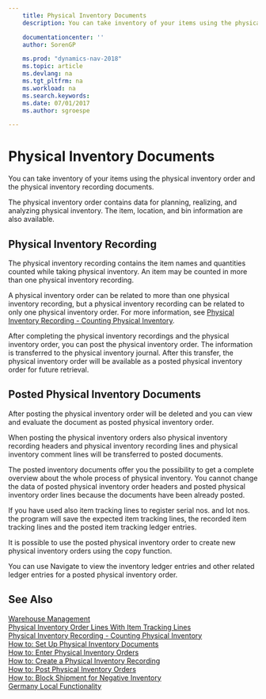 ```yaml
---
    title: Physical Inventory Documents
    description: You can take inventory of your items using the physical inventory order and the physical inventory recording documents.

    documentationcenter: ''
    author: SorenGP

    ms.prod: "dynamics-nav-2018"
    ms.topic: article
    ms.devlang: na
    ms.tgt_pltfrm: na
    ms.workload: na
    ms.search.keywords:
    ms.date: 07/01/2017
    ms.author: sgroespe

---
```

# Physical Inventory Documents
You can take inventory of your items using the physical inventory order and the physical inventory recording documents.  

The physical inventory order contains data for planning, realizing, and analyzing physical inventory. The item, location, and bin information are also available.  

## Physical Inventory Recording  
The physical inventory recording contains the item names and quantities counted while taking physical inventory. An item may be counted in more than one physical inventory recording.  

A physical inventory order can be related to more than one physical inventory recording, but a physical inventory recording can be related to only one physical inventory order. For more information, see [Physical Inventory Recording - Counting Physical Inventory](physical-inventory-recording-counting-physical-inventory.md).  

After completing the physical inventory recordings and the physical inventory order, you can post the physical inventory order. The information is transferred to the physical inventory journal. After this transfer, the physical inventory order will be available as a posted physical inventory order for future retrieval.  

## Posted Physical Inventory Documents  
After posting the physical inventory order will be deleted and you can view and evaluate the document as posted physical inventory order.  

When posting the physical inventory orders also physical inventory recording headers and physical inventory recording lines and physical inventory comment lines will be transferred to posted documents.  

The posted inventory documents offer you the possibility to get a complete overview about the whole process of physical inventory. You cannot change the data of posted physical inventory order headers and posted physical inventory order lines because the documents have been already posted.  

If you have used also item tracking lines to register serial nos. and lot nos. the program will save the expected item tracking lines, the recorded item tracking lines and the posted item tracking ledger entries.  
  
It is possible to use the posted physical inventory order to create new physical inventory orders using the copy function.  

You can use Navigate to view the inventory ledger entries and other related ledger entries for a posted physical inventory order.  

## See Also  
 [Warehouse Management](../../warehouse-manage-warehouse.md)   
 [Physical Inventory Order Lines With Item Tracking Lines](physical-inventory-order-lines-with-item-tracking-lines.md)   
 [Physical Inventory Recording - Counting Physical Inventory](physical-inventory-recording-counting-physical-inventory.md)   
 [How to: Set Up Physical Inventory Documents](how-to-set-up-physical-inventory-documents.md)   
 [How to: Enter Physical Inventory Orders](how-to-enter-physical-inventory-orders.md)   
 [How to: Create a Physical Inventory Recording](how-to-create-a-physical-inventory-recording.md)   
 [How to: Post Physical Inventory Orders](how-to-post-physical-inventory-orders.md)   
 [How to: Block Shipment for Negative Inventory](how-to-block-shipment-for-negative-inventory.md)   
 [Germany Local Functionality](germany-local-functionality.md)
